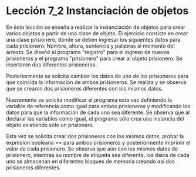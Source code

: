 # Lección 7_2 Instanciación de objetos

En ésta lección se enseña a realizar la instanciación de objetos para crear varios objetos a partir de una clase de objeto.
El ejercicio consiste en crear una clase prisionero, dónde se deben ingresar los siguientes datos para cada prisionero: Nombre, altura, sentencia y palabras al momento del arresto.
Se diseñó el programa "registro" para el ingreso de nuevos prisioneros y el programa "prisionero" para crear al objeto prisionero.
Se insertaron dos diferentes prisioneros.



Posteriormente se solicita cambiar los datos de uno de los prisioneros para que coincida la información de ambos prisioneros. Se realiza y se observa que se crearon dos prisioneros diferentes con los mismos datos.



Nuevamente se solicita modificar el programa esta vez definiendo la variable de referencia como igual para ambos prisioneros y modificando los datos para que la información de cada uno sea diferente. 
Se observa que al declarar las variables como igual, el programa sólo crea una instancia del objeto existiendo sólo un prisionero.



Esta vez se solicita crear dos prisioneros con los mismos datos, probar la expresion booleana == para ambos prisioneros y posteriormente imprimir el valor de cada prisionero.
Se observa que aún con los mismos datos de prisionero, mientras su nombre de etiqueta sea diferente, los datos de cada uno se almacenan en diferentes bloques de memoria creando así dos prisioneros diferentes.

